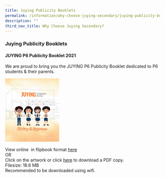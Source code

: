 ```yaml
---
title: Juying Publicity Booklets
permalink: /information/why-choose-juying-secondary/juying-publicity-booklets/
description: ""
third_nav_title: Why Choose Juying Secondary?
---
```


### **Juying Publicity Booklets**
#### **JUYING P6 Publicity Booklet 2021**
We are proud to bring you the JUYING P6 Publicity Booklet dedicated to P6 students & their parents.

<img src="/images/2021-P6-Booklet.jpeg" style="width:35%">

View online  in flipbook format [here](https://online.fliphtml5.com/imxpa/jhrz/#p=36)<br>
OR<br>
Click on the artwork or click [here](https://drive.google.com/file/d/1Us7UnxBz5gUzOo9R7exS21WHTiEIaBr1/view?usp=sharing) to download a PDF copy.<br>
Filesize: 18.6 MB<br>
Recommended to be downloaded using wifi.